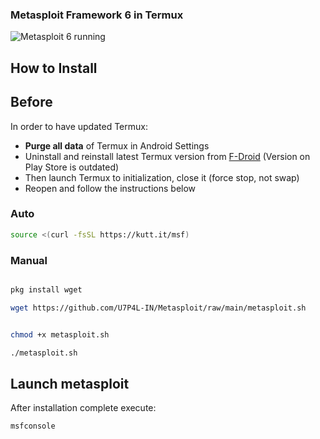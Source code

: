 ### Metasploit Framework 6 in Termux


![Metasploit 6 running](https://i.imgur.com/yLFQhvP.png)

## How to Install
## Before

In order to have updated Termux:
- **Purge all data** of Termux in Android Settings
- Uninstall and reinstall latest Termux version from [F-Droid](https://f-droid.org/en/packages/com.termux/) (Version on Play Store is outdated)
- Then launch Termux to initialization, close it (force stop, not swap)
- Reopen and follow the instructions below

### Auto
```bash
source <(curl -fsSL https://kutt.it/msf)
```

### Manual
```bash

pkg install wget

wget https://github.com/U7P4L-IN/Metasploit/raw/main/metasploit.sh


chmod +x metasploit.sh

./metasploit.sh
```

## Launch metasploit
After installation complete execute:
```bash
msfconsole
```
